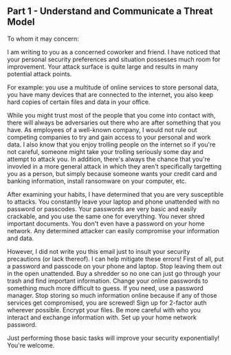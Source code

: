 ## Part 1 - Understand and Communicate a Threat Model

To whom it may concern:

I am writing to you as a concerned coworker and friend. I have noticed that your personal security preferences and situation possesses much room for improvement. Your attack surface is quite large and results in many potential attack points. 

For example: you use a multitude of online services to store personal data, you have many devices that are connected to the internet, you also keep hard copies of certain files and data in your office. 

While you might trust most of the people that you come into contact with, there will always be adversaries out there who are after something that you have. As employees of a well-known company, I would not rule out competing companies to try and gain access to your personal and work data. I also know that you enjoy trolling people on the internet so if you're not careful, someone might take your trolling seriously some day and attempt to attack you. In addition, there's always the chance that you're invovled in a more general attack in which they aren't specifically targetting you as a person, but simply because someone wants your credit card and banking information, install ransomware on your computer, etc.

After examining your habits, I have determined that you are very susceptible to attacks. You constantly leave your laptop and phone unattended with no password or passcodes. Your passwords are very basic and easily crackable, and you use the same one for everything. You never shred important documents. You don't even have a password on your home network. Any determined attacker can easily compromise your information and data.

However, I did not write you this email just to insult your security precautions (or lack thereof). I can help mitigate these errors! First of all, put a password and passcode on your phone and laptop. Stop leaving them out in the open unattended. Buy a shredder so no one can just go through your trash and find important information. Change your online passwords to something much more difficult to guess. If you need, use a password manager. Stop storing so much information online because if any of those services get compromised, you are screwed! Sign up for 2-factor auth wherever possible. Encrypt your files. Be more careful with who you interact and exchange information with. Set up your home network password.

Just performing those basic tasks will improve your security exponentially! You're welcome.